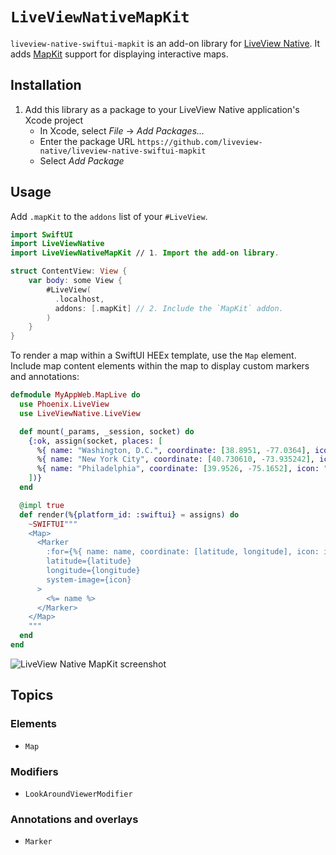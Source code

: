 # ``LiveViewNativeMapKit``

`liveview-native-swiftui-mapkit` is an add-on library for [LiveView Native](https://github.com/liveview-native/live_view_native). It adds [MapKit](https://developer.apple.com/documentation/mapkit) support for displaying interactive maps.

## Installation

1. Add this library as a package to your LiveView Native application's Xcode project
    * In Xcode, select *File* → *Add Packages...*
    * Enter the package URL `https://github.com/liveview-native/liveview-native-swiftui-mapkit`
    * Select *Add Package*

## Usage

Add `.mapKit` to the `addons` list of your `#LiveView`.

```swift
import SwiftUI
import LiveViewNative
import LiveViewNativeMapKit // 1. Import the add-on library.

struct ContentView: View {
    var body: some View {
        #LiveView(
          .localhost,
          addons: [.mapKit] // 2. Include the `MapKit` addon.
        )
    }
}
```

To render a map within a SwiftUI HEEx template, use the `Map` element.
Include map content elements within the map to display custom markers and annotations:

```elixir
defmodule MyAppWeb.MapLive do
  use Phoenix.LiveView
  use LiveViewNative.LiveView

  def mount(_params, _session, socket) do
    {:ok, assign(socket, places: [
      %{ name: "Washington, D.C.", coordinate: [38.8951, -77.0364], icon: "building.columns.fill" },
      %{ name: "New York City", coordinate: [40.730610, -73.935242], icon: "building.2.fill" },
      %{ name: "Philadelphia", coordinate: [39.9526, -75.1652], icon: "bell.fill" },
    ])}
  end

  @impl true
  def render(%{platform_id: :swiftui} = assigns) do
    ~SWIFTUI"""
    <Map>
      <Marker
        :for={%{ name: name, coordinate: [latitude, longitude], icon: icon } <- @places}
        latitude={latitude}
        longitude={longitude}
        system-image={icon}
      >
        <%= name %>
      </Marker>
    </Map>
    """
  end
end
```

![LiveView Native MapKit screenshot](example.png)

## Topics
### Elements
- ``Map``
### Modifiers
- ``LookAroundViewerModifier``
### Annotations and overlays
- ``Marker``
